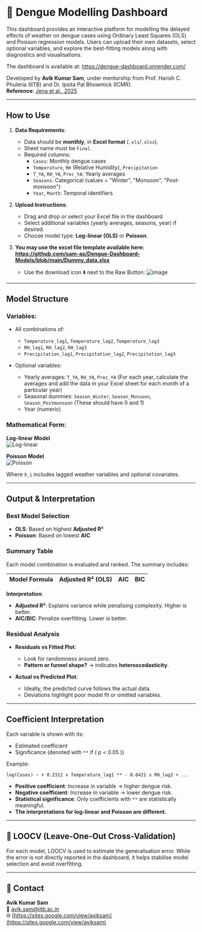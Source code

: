 
# 🦟 Dengue Modelling Dashboard

This dashboard provides an interactive platform for modelling the delayed effects of weather on dengue cases using Ordinary Least Squares (OLS) and Poisson regression models. Users can upload their own datasets, select optional variables, and explore the best-fitting models along with diagnostics and visualisations.

The dashboard is available at: https://dengue-dashboard.onrender.com/ 

Developed by **Avik Kumar Sam**, under mentorship from Prof. Harish C. Phuleria (IITB) and Dr. Ipsita Pal Bhowmick (ICMR).  
**Reference**: [Jena et al., 2025](https://doi.org/10.1080/22221751.2025.2493924)

---

## How to Use

1. **Data Requirements**:
   - Data should be **monthly**, in **Excel format** (`.xls`/`.xlsx`).
   - Sheet name must be `Final`.
   - Required columns:
     - `Cases`: Monthly dengue cases
     - `Temperature`, `RH` (Relative Humidity), `Precipitation`
     - `T_YA`, `RH_YA`, `Prec_YA`: Yearly averages
     - `Seasons`: Categorical (values = "Winter", "Monsoon", "Post-monsoon")
     - `Year`, `Month`: Temporal identifiers

2. **Upload Instructions**:
   - Drag and drop or select your Excel file in the dashboard.
   - Select additional variables (yearly averages, seasons, year) if desired.
   - Choose model type: **Log-linear (OLS)** or **Poisson**.
  
3. **You may use the excel file template available here: https://github.com/sam-as/Dengue-Dashboard-Models/blob/main/Dummy_data.xlsx**
   - Use the download icon ⬇️ next to the Raw Button: ![image](https://github.com/user-attachments/assets/0b40153a-58d7-4e22-9b2c-b13c3410f0f7)

---

## Model Structure

### Variables:

- All combinations of:
  - `Temperature_lag1`, `Temperature_lag2`, `Temperature_lag3`
  - `RH_lag1`, `RH_lag2`, `RH_lag3`
  - `Precipitation_lag1`, `Precipitation_lag2`, `Precipitation_lag3`

- Optional variables:
  - Yearly averages: `T_YA`, `RH_YA`, `Prec_YA` (For each year, calculate the averages and add the data in your Excel sheet for each month of a particular year)
  - Seasonal dummies: `Season_Winter`, `Season_Monsoon`, `Season_Postmonsoon` (These should have 0 and 1)
  - Year (numeric) 

### Mathematical Form:

**Log-linear Model**  
![Log-linear](https://latex.codecogs.com/png.image?\dpi{110}&space;\log(\text{Cases}+1)=\beta_0+\sum\beta_iX_i+\varepsilon)

**Poisson Model**  
![Poisson](https://latex.codecogs.com/png.image?\dpi{110}&space;\log(\mathbb{E}[\text{Cases}])=\beta_0+\sum\beta_iX_i)

Where `X_i` includes lagged weather variables and optional covariates.

---

## Output & Interpretation

### Best Model Selection

- **OLS**: Based on highest **Adjusted R²**
- **Poisson**: Based on lowest **AIC**

### Summary Table

Each model combination is evaluated and ranked. The summary includes:

| Model Formula | Adjusted R² (OLS) | AIC | BIC |
|---------------|------------------|-----|-----|

**Interpretation**:
- **Adjusted R²**: Explains variance while penalising complexity. Higher is better.
- **AIC/BIC**: Penalize overfitting. Lower is better.

### Residual Analysis

- **Residuals vs Fitted Plot**:
  - Look for randomness around zero.
  - **Pattern or funnel shape?** → indicates **heteroscedasticity**.

- **Actual vs Predicted Plot**:
  - Ideally, the predicted curve follows the actual data.
  - Deviations highlight poor model fit or omitted variables.

---

## Coefficient Interpretation

Each variable is shown with its:
- Estimated coefficient
- Significance (denoted with `**` if \( p < 0.05 \))

Example:
```
log(Cases) ~ + 0.2312 x Temperature_lag1 ** - 0.0421 x RH_lag2 + ...
```

- **Positive coefficient**: Increase in variable → higher dengue risk.
- **Negative coefficient**: Increase in variable → lower dengue risk.
- **Statistical significance**: Only coefficients with `**` are statistically meaningful.
- **The interpretations for log-linear and Poisson are different.**

---

## 🔬 LOOCV (Leave-One-Out Cross-Validation)

For each model, LOOCV is used to estimate the generalisation error. While the error is not directly reported in the dashboard, it helps stabilise model selection and avoid overfitting.

---


## 👤 Contact

**Avik Kumar Sam**  
📧 [avik.sam@iitb.ac.in](mailto:avik.sam@iitb.ac.in)  
🌐 [https://sites.google.com/view/aviksam](https://sites.google.com/view/aviksam)
